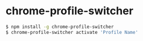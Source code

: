 # chrome-profile-switcher

```bash
$ npm install -g chrome-profile-switcher
$ chrome-profile-switcher activate 'Profile Name'
```
